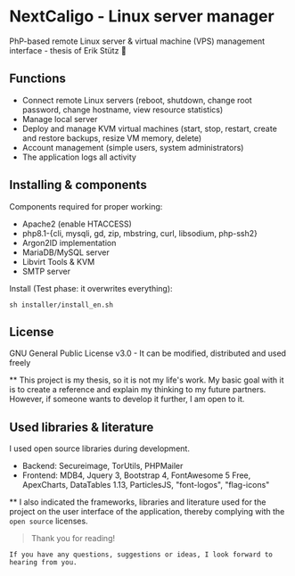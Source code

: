 # NextCaligo - Linux server manager
PhP-based remote Linux server &amp; virtual machine (VPS) management interface - thesis of Erik Stütz :tada:

## Functions
- Connect remote Linux servers (reboot, shutdown, change root password, change hostname, view resource statistics)
- Manage local server 
- Deploy and manage KVM virtual machines (start, stop, restart, create and restore backups, resize VM memory, delete)
- Account management (simple users, system administrators)
- The application logs all activity


## Installing & components
Components required for proper working:
- Apache2 (enable HTACCESS)
- php8.1-{cli, mysqli, gd, zip, mbstring, curl, libsodium, php-ssh2}
- Argon2ID implementation
- MariaDB/MySQL server
- Libvirt Tools & KVM
- SMTP server

Install (Test phase: it overwrites everything):
```
sh installer/install_en.sh
```


## License
GNU General Public License v3.0 - It can be modified, distributed and used freely

** This project is my thesis, so it is not my life's work. My basic goal with it is to create a reference and explain my thinking to my future partners. However, if someone wants to develop it further, I am open to it.


## Used libraries & literature
I used open source libraries during development.
- Backend: Secureimage, TorUtils, PHPMailer
- Frontend: MDB4, Jquery 3, Bootstrap 4, FontAwesome 5 Free, ApexCharts, DataTables 1.13, ParticlesJS, "font-logos", "flag-icons" 

** I also indicated the frameworks, libraries and literature used for the project on the user interface of the application, thereby complying with the `open source` licenses.

> Thank you for reading!

`If you have any questions, suggestions or ideas, I look forward to hearing from you.`


